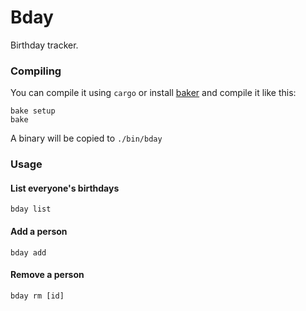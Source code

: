 # Bday

Birthday tracker.

### Compiling

You can compile it using `cargo` or install [baker](https://github.com/rv178/baker) and compile it like this:

```
bake setup
bake
```

A binary will be copied to `./bin/bday`

### Usage

#### List everyone's birthdays

```
bday list
```

#### Add a person

```
bday add
```

#### Remove a person

```
bday rm [id]
```
